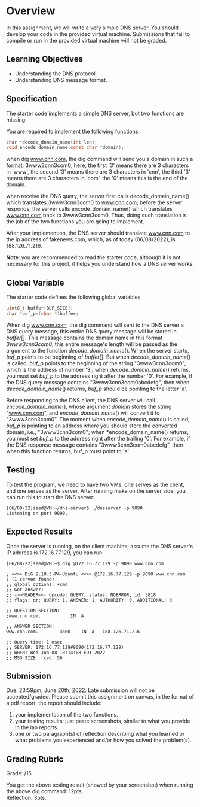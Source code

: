 # Overview

In this assignment, we will write a very simple DNS server. You should develop your code in the provided virtual machine. Submissions that fail to compile or run in the provided virtual machine will not be graded.

## Learning Objectives

- Understanding the DNS protocol.
- Understanding DNS message format.

## Specification

The starter code implements a simple DNS server, but two functions are missing:

You are required to implement the following functions:

```c
char *decode_domain_name(int len);
void encode_domain_name(const char *domain);
```

when dig www.cnn.com, the dig command will send you a domain in such a format: 3www3cnn3com0, here, the first '3' means there are 3 characters in 'www', the second '3' means there are 3 characters in 'cnn', the third '3' means there are 3 characters in 'com', the '0' means this is the end of the domain.

when receive the DNS query, the server first calls decode_domain_name() which translates 3www3cnn3com0 to www.cnn.com; before the server responds, the server calls encode_domain_name() which translates www.cnn.com back to 3www3cnn3com0. Thus, doing such translation is the job of the two functions you are going to implement.

After your implemention, the DNS server should translate www.cnn.com to the ip address of fakenews.com, which, as of today (06/08/2022), is 188.126.71.216.

**Note**: you are recommended to read the starter code, although it is not necessary for this project, it helps you understand how a DNS server works.

## Global Variable

The starter code defines the following global variables.

```c
uint8_t buffer[BUF_SIZE];
char *buf_p=(char *)buffer;
```

When dig www.cnn.com, the dig command will sent to the DNS server a DNS query message, this entire DNS query message will be stored in *buffer*[]. This message contains the domain name in this format *3www3cnn3com0*, this entire message's length will be passed as the argument to the function *decode_domain_name*(). When the server starts, *buf_p* points to be beginning of *buffer*[]. But when *decode_domain_name*() is called, *buf_p* points to the beginning of the string "3www3cnn3com0", which is the address of number '3'; when *decode_domain_name*() returns, you must set *buf_p* to the address right after the number '0'. For example, if the DNS query message contains "3www3cnn3com0abcdefg", then when *decode_domain_name*() returns, *buf_p* should be pointing to the letter 'a'.

Before responding to the DNS client, the DNS server will call *encode_domain_name*(), whose argument *domain* stores the string "www.cnn.com", and *encode_domain_name*() will convert it to "3www3cnn3com0". The moment when *encode_domain_name*() is called, *buf_p* is pointing to an address where you should store the converted domain, i.e., "3www3cnn3com0"; when *encode_domain_name() returns, you must set *buf_p* to the address right after the trailing '0'. For example, if the DNS response message contains "3www3cnn3com0abcdefg", then when this function returns, buf_p must point to 'a'.

## Testing 

To test the program, we need to have two VMs, one serves as the client, and one serves as the server. After running make on the server side, you can run this to start the DNS server:

```console
[06/08/22]seed@VM:~/dns-server$ ./dnsserver -p 9090
Listening on port 9090.
```

## Expected Results

Once the server is running, on the client machine, assume the DNS server's IP address is 172.16.77.129, you can run:

```console
[06/08/22]seed@VM:~$ dig @172.16.77.129 -p 9090 www.cnn.com

; <<>> DiG 9.10.3-P4-Ubuntu <<>> @172.16.77.129 -p 9090 www.cnn.com
; (1 server found)
;; global options: +cmd
;; Got answer:
;; ->>HEADER<<- opcode: QUERY, status: NOERROR, id: 3818
;; flags: qr; QUERY: 1, ANSWER: 1, AUTHORITY: 0, ADDITIONAL: 0

;; QUESTION SECTION:
;www.cnn.com.			IN	A

;; ANSWER SECTION:
www.cnn.com.		3600	IN	A	188.126.71.216

;; Query time: 1 msec
;; SERVER: 172.16.77.129#9090(172.16.77.129)
;; WHEN: Wed Jun 08 10:14:08 EDT 2022
;; MSG SIZE  rcvd: 56
```

## Submission

Due: 23:59pm, June 20th, 2022. Late submission will not be accepted/graded. Please submit this assignment on canvas, in the format of a pdf report, the report should include:

1. your implementation of the two functions.
2. your testing results: just paste screenshots, similar to what you provide in the lab reports.
3. one or two paragraph(s) of reflection describing what you learned or what problems you experienced and/or how you solved the problem(s).


## Grading Rubric
Grade: /15

You get the above testing result (showed by your screenshot) when running the above dig command: 12pts.  
Reflection: 3pts.

